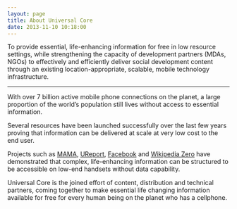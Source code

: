 ```yaml
---
layout: page
title: About Universal Core
date: 2013-11-10 10:18:00
---
```


To provide essential, life-enhancing information for free in low
resource settings, while strengthening the capacity of development
partners (MDAs, NGOs) to effectively and efficiently deliver social
development content through an existing location-appropriate, scalable,
mobile technology infrastructure.

---

With over 7 billion active mobile phone connections on the planet,
a large proportion of the world’s population still lives without
access to essential information.

Several resources have been launched successfully over the last
few years proving that information can be delivered at scale at very
low cost to the end user.

Projects such as [MAMA](http://askmama.mobi), [UReport](http://ureport.ug),
[Facebook](http://en.wikipedia.org/wiki/Facebook_Zero) and
[Wikipedia Zero](http://en.wikipedia.org/wiki/Wikipedia_Zero) have
demonstrated that complex, life-enhancing information can be structured
to be accessible on low-end handsets without data capability.

Universal Core is the joined effort of content, distribution and
technical partners, coming together to make essential life changing
information available for free for every human being on the planet
who has a cellphone.
